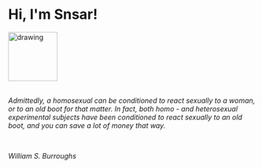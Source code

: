 <h1>Hi, I'm Snsar!</h1> <img src="https://acegif.com/wp-content/uploads/2021/4fh5wi/pepefrg-21.gif" alt="drawing"  height = "100"/> <br> <br> <p><i>Admittedly, a homosexual can be conditioned to react sexually to a woman, or to an old boot for that matter. In fact, both homo - and heterosexual experimental subjects have been conditioned to react sexually to an old boot, and you can save a lot of money that way.</i></p> <br> <p><i>William S. Burroughs</i></p>